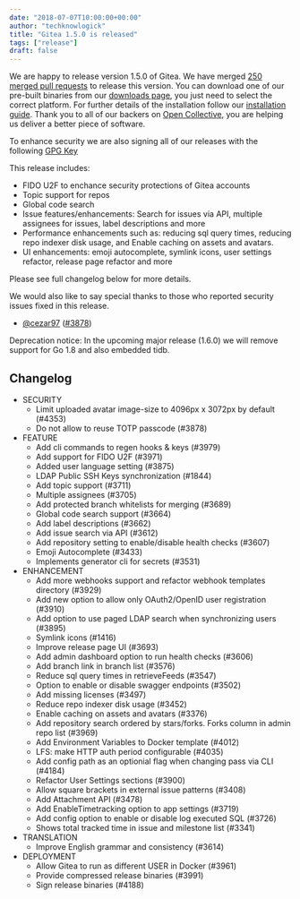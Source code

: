 ```yaml
---
date: "2018-07-07T10:00:00+00:00"
author: "techknowlogick"
title: "Gitea 1.5.0 is released"
tags: ["release"]
draft: false
---
```


We are happy to release version 1.5.0 of Gitea.  We have merged [250 merged pull requests](https://github.com/go-gitea/gitea/milestone/21?closed=1) to release this version.
You can download one of our pre-built binaries from our [downloads page](https://dl.gitea.io/gitea/1.5.0/), you just need to select the correct platform.
For further details of the installation follow our [installation guide](https://docs.gitea.io/en-us/install-from-binary/).
Thank you to all of our backers on [Open Collective](https://opencollective.com/gitea), you are helping us deliver a better piece of software.

To enhance security we are also signing all of our releases with the following [GPG Key]()

This release includes:
* FIDO U2F to enchance security protections of Gitea accounts
* Topic support for repos 
* Global code search
* Issue features/enhancements: Search for issues via API, multiple assignees for issues, label descriptions and more
* Performance enhancements such as: reducing sql query times, reducing repo indexer disk usage, and Enable caching on assets and avatars.
* UI enhancements: emoji autocomplete, symlink icons, user settings refactor, release page refactor and more

Please see full changelog below for more details.

We would also like to say special thanks to those who reported security issues fixed in this release.

* [@cezar97](https://github.com/cezar97) ([#3878](https://github.com/go-gitea/gitea/pull/3878))

Deprecation notice: In the upcoming major release (1.6.0) we will remove support for Go 1.8 and also embedded tidb.

<!--more-->

## Changelog

* SECURITY
  * Limit uploaded avatar image-size to 4096px x 3072px by default (#4353)
  * Do not allow to reuse TOTP passcode (#3878)
* FEATURE
  * Add cli commands to regen hooks & keys (#3979)
  * Add support for FIDO U2F (#3971)
  * Added user language setting (#3875)
  * LDAP Public SSH Keys synchronization (#1844)
  * Add topic support (#3711)
  * Multiple assignees (#3705)
  * Add protected branch whitelists for merging (#3689)
  * Global code search support (#3664)
  * Add label descriptions (#3662)
  * Add issue search via API (#3612)
  * Add repository setting to enable/disable health checks (#3607)
  * Emoji Autocomplete (#3433)
  * Implements generator cli for secrets (#3531)
* ENHANCEMENT
  * Add more webhooks support and refactor webhook templates directory (#3929)
  * Add new option to allow only OAuth2/OpenID user registration (#3910)
  * Add option to use paged LDAP search when synchronizing users (#3895)
  * Symlink icons (#1416)
  * Improve release page UI (#3693)
  * Add admin dashboard option to run health checks (#3606)
  * Add branch link in branch list (#3576)
  * Reduce sql query times in retrieveFeeds (#3547)
  * Option to enable or disable swagger endpoints (#3502)
  * Add missing licenses (#3497)
  * Reduce repo indexer disk usage (#3452)
  * Enable caching on assets and avatars (#3376)
  * Add repository search ordered by stars/forks. Forks column in admin repo list (#3969)
  * Add Environment Variables to Docker template (#4012)
  * LFS: make HTTP auth period configurable (#4035)
  * Add config path as an optionial flag when changing pass via CLI (#4184)
  * Refactor User Settings sections (#3900)
  * Allow square brackets in external issue patterns (#3408)
  * Add Attachment API (#3478)
  * Add EnableTimetracking option to app settings (#3719)
  * Add config option to enable or disable log executed SQL (#3726)
  * Shows total tracked time in issue and milestone list (#3341)
* TRANSLATION
  * Improve English grammar and consistency (#3614)
* DEPLOYMENT
  * Allow Gitea to run as different USER in Docker (#3961)
  * Provide compressed release binaries (#3991)
  * Sign release binaries (#4188)
